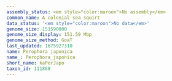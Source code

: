 ```yaml
---
assembly_status: <em style="color:maroon">No assembly</em>
common_name: A colonial sea squirt
data_status: '<em style="color:maroon">No data</em>'
genome_size: 151590000
genome_size_display: 151.59 Mbp
genome_size_method: GoaT
last_updated: 1675927310
name: Perophora japonica
name_: Perophora_japonica
short_name: kaPerJapo
taxon_id: 111868
---
```

